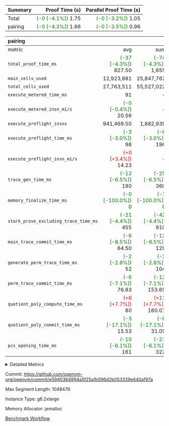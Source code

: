 | Summary | Proof Time (s) | Parallel Proof Time (s) |
|:---|---:|---:|
| Total | <span style='color: green'>(-0 [-4.1%])</span> 1.75 | <span style='color: green'>(-0 [-3.2%])</span> 1.05 |
| pairing | <span style='color: green'>(-0 [-4.3%])</span> 1.66 | <span style='color: green'>(-0 [-3.5%])</span> 0.96 |


| pairing |||||
|:---|---:|---:|---:|---:|
|metric|avg|sum|max|min|
| `total_proof_time_ms ` | <span style='color: green'>(-37 [-4.3%])</span> 827.50 | <span style='color: green'>(-74 [-4.3%])</span> 1,655 | <span style='color: green'>(-35 [-3.5%])</span> 955 | <span style='color: green'>(-39 [-5.3%])</span> 700 |
| `main_cells_used     ` |  12,923,881 |  25,847,762 |  15,014,446 |  10,833,316 |
| `total_cells_used    ` |  27,763,511 |  55,527,022 |  31,041,944 |  24,485,078 |
| `execute_metered_time_ms` |  91 | -          | -          | -          |
| `execute_metered_insn_mi/s` | <span style='color: green'>(-0 [-0.4%])</span> 20.56 | -          | <span style='color: green'>(-0 [-0.4%])</span> 20.56 | <span style='color: green'>(-0 [-0.4%])</span> 20.56 |
| `execute_preflight_insns` |  941,469.50 |  1,882,939 |  1,143,000 |  739,939 |
| `execute_preflight_time_ms` | <span style='color: green'>(-3 [-3.0%])</span> 98 | <span style='color: green'>(-6 [-3.0%])</span> 196 | <span style='color: green'>(-3 [-2.3%])</span> 125 | <span style='color: green'>(-3 [-4.1%])</span> 71 |
| `execute_preflight_insn_mi/s` | <span style='color: red'>(+0 [+3.4%])</span> 14.23 | -          | <span style='color: red'>(+1 [+4.3%])</span> 19.14 | <span style='color: red'>(+0 [+1.5%])</span> 9.33 |
| `trace_gen_time_ms   ` | <span style='color: green'>(-12 [-6.5%])</span> 180 | <span style='color: green'>(-25 [-6.5%])</span> 360 | <span style='color: green'>(-12 [-5.8%])</span> 195 | <span style='color: green'>(-13 [-7.3%])</span> 165 |
| `memory_finalize_time_ms` | <span style='color: green'>(-0 [-100.0%])</span> 0 | <span style='color: green'>(-1 [-100.0%])</span> 0 | <span style='color: green'>(-1 [-100.0%])</span> 0 | <span style='color: green'>(+0 [NaN%])</span> 0 |
| `stark_prove_excluding_trace_time_ms` | <span style='color: green'>(-21 [-4.4%])</span> 455 | <span style='color: green'>(-42 [-4.4%])</span> 910 | <span style='color: green'>(-18 [-3.4%])</span> 518 | <span style='color: green'>(-24 [-5.8%])</span> 392 |
| `main_trace_commit_time_ms` | <span style='color: green'>(-6 [-8.5%])</span> 64.50 | <span style='color: green'>(-12 [-8.5%])</span> 129 | <span style='color: green'>(-6 [-7.8%])</span> 71 | <span style='color: green'>(-6 [-9.4%])</span> 58 |
| `generate_perm_trace_time_ms` | <span style='color: green'>(-2 [-2.8%])</span> 52 | <span style='color: green'>(-3 [-2.8%])</span> 104 |  73 | <span style='color: green'>(-3 [-8.8%])</span> 31 |
| `perm_trace_commit_time_ms` | <span style='color: green'>(-6 [-7.1%])</span> 76.83 | <span style='color: green'>(-12 [-7.1%])</span> 153.65 | <span style='color: green'>(-6 [-6.6%])</span> 85.30 | <span style='color: green'>(-6 [-7.8%])</span> 68.36 |
| `quotient_poly_compute_time_ms` | <span style='color: red'>(+6 [+7.7%])</span> 80 | <span style='color: red'>(+11 [+7.7%])</span> 160.01 | <span style='color: red'>(+5 [+6.3%])</span> 86.06 | <span style='color: red'>(+6 [+9.4%])</span> 73.94 |
| `quotient_poly_commit_time_ms` | <span style='color: green'>(-3 [-17.1%])</span> 15.53 | <span style='color: green'>(-6 [-17.1%])</span> 31.05 | <span style='color: green'>(-4 [-20.3%])</span> 16.19 | <span style='color: green'>(-2 [-13.3%])</span> 14.86 |
| `pcs_opening_time_ms ` | <span style='color: green'>(-10 [-6.1%])</span> 161 | <span style='color: green'>(-21 [-6.1%])</span> 322 | <span style='color: green'>(-8 [-4.2%])</span> 181 | <span style='color: green'>(-13 [-8.4%])</span> 141 |



<details>
<summary>Detailed Metrics</summary>

|  | memory_to_vec_partition_time_ms | keygen_time_ms | app proof_time_ms |
| --- | --- | --- |
|  | 58 | 839 | 1,898 | 

| group | prove_segment_time_ms | memory_to_vec_partition_time_ms | fri.log_blowup | execute_metered_time_ms | execute_metered_insns | execute_metered_insn_mi/s | compute_user_public_values_proof_time_ms |
| --- | --- | --- | --- | --- | --- | --- | --- |
| pairing | 700 | 40 | 1 | 91 | 1,882,939 | 20.56 | 145 | 

| group | air_name | quotient_deg | interactions | constraints |
| --- | --- | --- | --- | --- |
| pairing | AccessAdapterAir<16> | 2 | 5 | 12 | 
| pairing | AccessAdapterAir<2> | 2 | 5 | 12 | 
| pairing | AccessAdapterAir<32> | 2 | 5 | 12 | 
| pairing | AccessAdapterAir<4> | 2 | 5 | 12 | 
| pairing | AccessAdapterAir<8> | 2 | 5 | 12 | 
| pairing | BitwiseOperationLookupAir<8> | 2 | 2 | 4 | 
| pairing | MemoryMerkleAir<8> | 2 | 4 | 39 | 
| pairing | PersistentBoundaryAir<8> | 2 | 3 | 7 | 
| pairing | PhantomAir | 2 | 3 | 5 | 
| pairing | Poseidon2PeripheryAir<BabyBearParameters>, 1> | 2 | 1 | 286 | 
| pairing | ProgramAir | 1 | 1 | 4 | 
| pairing | RangeTupleCheckerAir<2> | 1 | 1 | 4 | 
| pairing | Rv32HintStoreAir | 2 | 18 | 28 | 
| pairing | VariableRangeCheckerAir | 1 | 1 | 4 | 
| pairing | VmAirWrapper<Rv32BaseAluAdapterAir, BaseAluCoreAir<4, 8> | 2 | 20 | 37 | 
| pairing | VmAirWrapper<Rv32BaseAluAdapterAir, LessThanCoreAir<4, 8> | 2 | 18 | 40 | 
| pairing | VmAirWrapper<Rv32BaseAluAdapterAir, ShiftCoreAir<4, 8> | 2 | 24 | 91 | 
| pairing | VmAirWrapper<Rv32BranchAdapterAir, BranchEqualCoreAir<4> | 2 | 11 | 20 | 
| pairing | VmAirWrapper<Rv32BranchAdapterAir, BranchLessThanCoreAir<4, 8> | 2 | 13 | 35 | 
| pairing | VmAirWrapper<Rv32CondRdWriteAdapterAir, Rv32JalLuiCoreAir> | 2 | 10 | 18 | 
| pairing | VmAirWrapper<Rv32IsEqualModAdapterAir<2, 1, 32, 32>, ModularIsEqualCoreAir<32, 4, 8> | 2 | 25 | 225 | 
| pairing | VmAirWrapper<Rv32JalrAdapterAir, Rv32JalrCoreAir> | 2 | 16 | 20 | 
| pairing | VmAirWrapper<Rv32LoadStoreAdapterAir, LoadSignExtendCoreAir<4, 8> | 2 | 18 | 33 | 
| pairing | VmAirWrapper<Rv32LoadStoreAdapterAir, LoadStoreCoreAir<4> | 2 | 17 | 40 | 
| pairing | VmAirWrapper<Rv32MultAdapterAir, DivRemCoreAir<4, 8> | 2 | 25 | 84 | 
| pairing | VmAirWrapper<Rv32MultAdapterAir, MulHCoreAir<4, 8> | 2 | 24 | 31 | 
| pairing | VmAirWrapper<Rv32MultAdapterAir, MultiplicationCoreAir<4, 8> | 2 | 19 | 19 | 
| pairing | VmAirWrapper<Rv32RdWriteAdapterAir, Rv32AuipcCoreAir> | 2 | 12 | 14 | 
| pairing | VmAirWrapper<Rv32VecHeapAdapterAir<1, 2, 2, 32, 32>, FieldExpressionCoreAir> | 2 | 415 | 480 | 
| pairing | VmAirWrapper<Rv32VecHeapAdapterAir<2, 1, 1, 32, 32>, FieldExpressionCoreAir> | 2 | 158 | 190 | 
| pairing | VmAirWrapper<Rv32VecHeapAdapterAir<2, 2, 2, 32, 32>, FieldExpressionCoreAir> | 2 | 428 | 457 | 
| pairing | VmConnectorAir | 2 | 5 | 11 | 

| group | air_name | segment | rows | prep_cols | perm_cols | main_cols | cells |
| --- | --- | --- | --- | --- | --- | --- | --- |
| pairing | AccessAdapterAir<16> | 0 | 131,072 |  | 16 | 25 | 5,373,952 | 
| pairing | AccessAdapterAir<16> | 1 | 131,072 |  | 16 | 25 | 5,373,952 | 
| pairing | AccessAdapterAir<32> | 0 | 65,536 |  | 16 | 41 | 3,735,552 | 
| pairing | AccessAdapterAir<32> | 1 | 65,536 |  | 16 | 41 | 3,735,552 | 
| pairing | AccessAdapterAir<8> | 0 | 262,144 |  | 16 | 17 | 8,650,752 | 
| pairing | AccessAdapterAir<8> | 1 | 262,144 |  | 16 | 17 | 8,650,752 | 
| pairing | BitwiseOperationLookupAir<8> | 0 | 65,536 | 3 | 8 | 2 | 655,360 | 
| pairing | BitwiseOperationLookupAir<8> | 1 | 65,536 | 3 | 8 | 2 | 655,360 | 
| pairing | MemoryMerkleAir<8> | 0 | 16,384 |  | 16 | 32 | 786,432 | 
| pairing | MemoryMerkleAir<8> | 1 | 16,384 |  | 16 | 32 | 786,432 | 
| pairing | PersistentBoundaryAir<8> | 0 | 16,384 |  | 12 | 20 | 524,288 | 
| pairing | PersistentBoundaryAir<8> | 1 | 16,384 |  | 12 | 20 | 524,288 | 
| pairing | PhantomAir | 0 | 1 |  | 12 | 6 | 18 | 
| pairing | Poseidon2PeripheryAir<BabyBearParameters>, 1> | 0 | 16,384 |  | 8 | 300 | 5,046,272 | 
| pairing | Poseidon2PeripheryAir<BabyBearParameters>, 1> | 1 | 16,384 |  | 8 | 300 | 5,046,272 | 
| pairing | ProgramAir | 0 | 32,768 |  | 8 | 10 | 589,824 | 
| pairing | ProgramAir | 1 | 32,768 |  | 8 | 10 | 589,824 | 
| pairing | RangeTupleCheckerAir<2> | 0 | 524,288 | 2 | 8 | 1 | 4,718,592 | 
| pairing | RangeTupleCheckerAir<2> | 1 | 524,288 | 2 | 8 | 1 | 4,718,592 | 
| pairing | Rv32HintStoreAir | 0 | 256 |  | 44 | 32 | 19,456 | 
| pairing | VariableRangeCheckerAir | 0 | 262,144 | 2 | 8 | 1 | 2,359,296 | 
| pairing | VariableRangeCheckerAir | 1 | 262,144 | 2 | 8 | 1 | 2,359,296 | 
| pairing | VmAirWrapper<Rv32BaseAluAdapterAir, BaseAluCoreAir<4, 8> | 0 | 524,288 |  | 52 | 36 | 46,137,344 | 
| pairing | VmAirWrapper<Rv32BaseAluAdapterAir, BaseAluCoreAir<4, 8> | 1 | 262,144 |  | 52 | 36 | 23,068,672 | 
| pairing | VmAirWrapper<Rv32BaseAluAdapterAir, LessThanCoreAir<4, 8> | 0 | 32,768 |  | 40 | 37 | 2,523,136 | 
| pairing | VmAirWrapper<Rv32BaseAluAdapterAir, LessThanCoreAir<4, 8> | 1 | 16,384 |  | 40 | 37 | 1,261,568 | 
| pairing | VmAirWrapper<Rv32BaseAluAdapterAir, ShiftCoreAir<4, 8> | 0 | 2,048 |  | 52 | 53 | 215,040 | 
| pairing | VmAirWrapper<Rv32BaseAluAdapterAir, ShiftCoreAir<4, 8> | 1 | 512 |  | 52 | 53 | 53,760 | 
| pairing | VmAirWrapper<Rv32BranchAdapterAir, BranchEqualCoreAir<4> | 0 | 131,072 |  | 28 | 26 | 7,077,888 | 
| pairing | VmAirWrapper<Rv32BranchAdapterAir, BranchEqualCoreAir<4> | 1 | 65,536 |  | 28 | 26 | 3,538,944 | 
| pairing | VmAirWrapper<Rv32BranchAdapterAir, BranchLessThanCoreAir<4, 8> | 0 | 131,072 |  | 32 | 32 | 8,388,608 | 
| pairing | VmAirWrapper<Rv32BranchAdapterAir, BranchLessThanCoreAir<4, 8> | 1 | 65,536 |  | 32 | 32 | 4,194,304 | 
| pairing | VmAirWrapper<Rv32CondRdWriteAdapterAir, Rv32JalLuiCoreAir> | 0 | 4,096 |  | 28 | 18 | 188,416 | 
| pairing | VmAirWrapper<Rv32CondRdWriteAdapterAir, Rv32JalLuiCoreAir> | 1 | 2,048 |  | 28 | 18 | 94,208 | 
| pairing | VmAirWrapper<Rv32IsEqualModAdapterAir<2, 1, 32, 32>, ModularIsEqualCoreAir<32, 4, 8> | 0 | 8 |  | 56 | 166 | 1,776 | 
| pairing | VmAirWrapper<Rv32IsEqualModAdapterAir<2, 1, 32, 32>, ModularIsEqualCoreAir<32, 4, 8> | 1 | 16 |  | 56 | 166 | 3,552 | 
| pairing | VmAirWrapper<Rv32JalrAdapterAir, Rv32JalrCoreAir> | 0 | 32,768 |  | 36 | 28 | 2,097,152 | 
| pairing | VmAirWrapper<Rv32JalrAdapterAir, Rv32JalrCoreAir> | 1 | 32,768 |  | 36 | 28 | 2,097,152 | 
| pairing | VmAirWrapper<Rv32LoadStoreAdapterAir, LoadStoreCoreAir<4> | 0 | 524,288 |  | 52 | 41 | 48,758,784 | 
| pairing | VmAirWrapper<Rv32LoadStoreAdapterAir, LoadStoreCoreAir<4> | 1 | 524,288 |  | 52 | 41 | 48,758,784 | 
| pairing | VmAirWrapper<Rv32MultAdapterAir, MulHCoreAir<4, 8> | 0 | 128 |  | 72 | 39 | 14,208 | 
| pairing | VmAirWrapper<Rv32MultAdapterAir, MulHCoreAir<4, 8> | 1 | 128 |  | 72 | 39 | 14,208 | 
| pairing | VmAirWrapper<Rv32MultAdapterAir, MultiplicationCoreAir<4, 8> | 0 | 256 |  | 52 | 31 | 21,248 | 
| pairing | VmAirWrapper<Rv32MultAdapterAir, MultiplicationCoreAir<4, 8> | 1 | 256 |  | 52 | 31 | 21,248 | 
| pairing | VmAirWrapper<Rv32RdWriteAdapterAir, Rv32AuipcCoreAir> | 0 | 16,384 |  | 28 | 20 | 786,432 | 
| pairing | VmAirWrapper<Rv32RdWriteAdapterAir, Rv32AuipcCoreAir> | 1 | 16,384 |  | 28 | 20 | 786,432 | 
| pairing | VmAirWrapper<Rv32VecHeapAdapterAir<2, 1, 1, 32, 32>, FieldExpressionCoreAir> | 0 | 512 |  | 320 | 263 | 298,496 | 
| pairing | VmAirWrapper<Rv32VecHeapAdapterAir<2, 1, 1, 32, 32>, FieldExpressionCoreAir> | 1 | 512 |  | 320 | 263 | 298,496 | 
| pairing | VmAirWrapper<Rv32VecHeapAdapterAir<2, 2, 2, 32, 32>, FieldExpressionCoreAir> | 0 | 8,192 |  | 604 | 497 | 9,019,392 | 
| pairing | VmAirWrapper<Rv32VecHeapAdapterAir<2, 2, 2, 32, 32>, FieldExpressionCoreAir> | 1 | 4,096 |  | 604 | 497 | 4,509,696 | 
| pairing | VmConnectorAir | 0 | 2 | 1 | 16 | 5 | 42 | 
| pairing | VmConnectorAir | 1 | 2 | 1 | 16 | 5 | 42 | 

| group | segment | trace_gen_time_ms | total_proof_time_ms | total_cells_used | total_cells | system_trace_gen_time_ms | stark_prove_excluding_trace_time_ms | single_trace_gen_time_ms | quotient_poly_compute_time_ms | quotient_poly_commit_time_ms | query phase_time_ms | perm_trace_commit_time_ms | pcs_opening_time_ms | partially_prove_time_ms | open_time_ms | memory_finalize_time_ms | main_trace_commit_time_ms | main_cells_used | generate_perm_trace_time_ms | execute_preflight_time_ms | execute_preflight_insns | execute_preflight_insn_mi/s | evaluate matrix_time_ms | eval_and_commit_quotient_time_ms | build fri inputs_time_ms | OpeningProverGpu::open_time_ms |
| --- | --- | --- | --- | --- | --- | --- | --- | --- | --- | --- | --- | --- | --- | --- | --- | --- | --- | --- | --- | --- | --- | --- | --- | --- | --- | --- |
| pairing | 0 | 165 | 955 | 31,041,944 | 160,949,612 | 165 | 518 | 0 | 86.06 | 16.19 | 6 | 85.30 | 181 | 161 | 181 | 0 | 71 | 15,014,446 | 73 | 125 | 1,143,000 | 9.33 | 25 | 103 | 3 | 181 | 
| pairing | 1 | 195 | 700 | 24,485,078 | 124,079,782 | 195 | 392 | 1 | 73.94 | 14.86 | 6 | 68.36 | 141 | 103 | 141 | 0 | 58 | 10,833,316 | 31 | 71 | 739,939 | 19.14 | 21 | 89 | 2 | 141 | 

| group | segment | trace_height_constraint | weighted_sum | threshold |
| --- | --- | --- | --- | --- |
| pairing | 0 | 0 | 2,824,598 | 2,013,265,921 | 
| pairing | 0 | 1 | 9,345,616 | 2,013,265,921 | 
| pairing | 0 | 2 | 1,412,299 | 2,013,265,921 | 
| pairing | 0 | 3 | 12,776,596 | 2,013,265,921 | 
| pairing | 0 | 4 | 65,536 | 2,013,265,921 | 
| pairing | 0 | 5 | 32,768 | 2,013,265,921 | 
| pairing | 0 | 6 | 3,143,696 | 2,013,265,921 | 
| pairing | 0 | 7 | 2,048 | 2,013,265,921 | 
| pairing | 0 | 8 | 30,569,813 | 2,013,265,921 | 
| pairing | 1 | 0 | 1,989,420 | 2,013,265,921 | 
| pairing | 1 | 1 | 7,060,944 | 2,013,265,921 | 
| pairing | 1 | 2 | 994,710 | 2,013,265,921 | 
| pairing | 1 | 3 | 9,423,576 | 2,013,265,921 | 
| pairing | 1 | 4 | 65,536 | 2,013,265,921 | 
| pairing | 1 | 5 | 32,768 | 2,013,265,921 | 
| pairing | 1 | 6 | 1,631,400 | 2,013,265,921 | 
| pairing | 1 | 7 | 2,048 | 2,013,265,921 | 
| pairing | 1 | 8 | 22,167,058 | 2,013,265,921 | 

</details>


Commit: https://github.com/openvm-org/openvm/commit/e5940364994a5f25a1b596d2b053339e640af97a

Max Segment Length: 1048476

Instance Type: g6.2xlarge

Memory Allocator: jemalloc

[Benchmark Workflow](https://github.com/openvm-org/openvm/actions/runs/17872260423)
